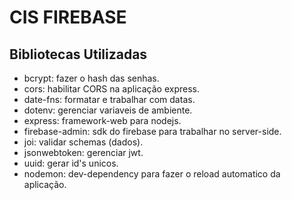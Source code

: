 # CIS FIREBASE

## Bibliotecas Utilizadas

- bcrypt: fazer o hash das senhas.
- cors: habilitar CORS na aplicação express.
- date-fns: formatar e trabalhar com datas.
- dotenv: gerenciar variaveis de ambiente.
- express: framework-web para nodejs.
- firebase-admin: sdk do firebase para trabalhar no server-side.
- joi: validar schemas (dados).
- jsonwebtoken: gerenciar jwt.
- uuid: gerar id's unicos.
- nodemon: dev-dependency para fazer o reload automatico da aplicação.
